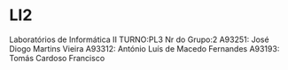 # LI2
Laboratórios de Informática II
TURNO:PL3
Nr do Grupo:2
A93251: José Diogo Martins Vieira
A93312: António Luís de Macedo Fernandes
A93193: Tomás Cardoso Francisco
